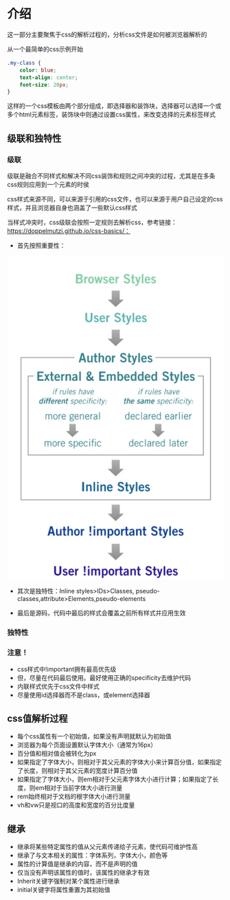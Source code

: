 # 介绍
这一部分主要聚焦于css的解析过程的，分析css文件是如何被浏览器解析的

从一个最简单的css示例开始
```css
.my-class {
    color: blue;
    text-align: center;
    font-size: 20px;
}
```
这样的一个css模板由两个部分组成，即选择器和装饰块，选择器可以选择一个或多个html元素标签，装饰块中则通过设置css属性，来改变选择的元素标签样式
## 级联和独特性
### 级联
级联是融合不同样式和解决不同css装饰和规则之间冲突的过程，尤其是在多条css规则应用到一个元素的时侯

css样式来源不同，可以来源于引用的css文件，也可以来源于用户自己设定的css样式，并且浏览器自身也涵盖了一些默认css样式

当样式冲突时，css级联会按照一定规则去解析css，参考链接：https://doppelmutzi.github.io/css-basics/：

- 首先按照重要性：

![](../images/cascade.png)

- 其次是独特性：Inline styles>IDs>Classes, pseudo-classes,attribute>Elements,pseudo-elements

- 最后是源码，代码中最后的样式会覆盖之前所有样式并应用生效

###  独特性

### 注意！

- css样式中!important拥有最高优先级
- 但，尽量在代码最后使用。最好使用正确的specificity去维护代码
- 内联样式优先于css文件中样式
- 尽量使用id选择器而不是class，或element选择器

## css值解析过程

- 每个css属性有一个初始值，如果没有声明就默认为初始值
- 浏览器为每个页面设置默认字体大小（通常为16px）
- 百分值和相对值会被转化为px
- 如果指定了字体大小，则相对于其父元素的字体大小来计算百分值，如果指定了长度，则相对于其父元素的宽度计算百分值
- 如果指定了字体大小，则em相对于父元素字体大小进行计算；如果指定了长度，则em相对于当前字体大小进行测量
- rem始终相对于文档的根字体大小进行测量
- vh和vw只是视口的高度和宽度的百分比度量

## 继承

- 继承将某些特定属性的值从父元素传递给子元素，使代码可维护性高
- 继承了与文本相关的属性：字体系列，字体大小，颜色等
- 属性的计算值是继承的内容，而不是声明的值
- 仅当没有声明该属性的值时，该属性的继承才有效
- Inherit关键字强制对某个属性进行继承
- initial关键字将属性重置为其初始值